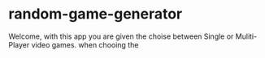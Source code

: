 # random-game-generator

Welcome, with this app you are given the choise between Single or Muliti-Player video games. 
when chooing the 